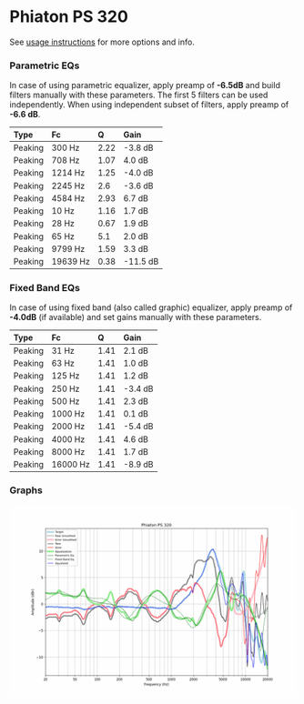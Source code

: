 # Phiaton PS 320
See [usage instructions](https://github.com/jaakkopasanen/AutoEq#usage) for more options and info.

### Parametric EQs
In case of using parametric equalizer, apply preamp of **-6.5dB** and build filters manually
with these parameters. The first 5 filters can be used independently.
When using independent subset of filters, apply preamp of **-6.6 dB**.

| Type    | Fc       |    Q | Gain     |
|:--------|:---------|:-----|:---------|
| Peaking | 300 Hz   | 2.22 | -3.8 dB  |
| Peaking | 708 Hz   | 1.07 | 4.0 dB   |
| Peaking | 1214 Hz  | 1.25 | -4.0 dB  |
| Peaking | 2245 Hz  | 2.6  | -3.6 dB  |
| Peaking | 4584 Hz  | 2.93 | 6.7 dB   |
| Peaking | 10 Hz    | 1.16 | 1.7 dB   |
| Peaking | 28 Hz    | 0.67 | 1.9 dB   |
| Peaking | 65 Hz    | 5.1  | 2.0 dB   |
| Peaking | 9799 Hz  | 1.59 | 3.3 dB   |
| Peaking | 19639 Hz | 0.38 | -11.5 dB |

### Fixed Band EQs
In case of using fixed band (also called graphic) equalizer, apply preamp of **-4.0dB**
(if available) and set gains manually with these parameters.

| Type    | Fc       |    Q | Gain    |
|:--------|:---------|:-----|:--------|
| Peaking | 31 Hz    | 1.41 | 2.1 dB  |
| Peaking | 63 Hz    | 1.41 | 1.0 dB  |
| Peaking | 125 Hz   | 1.41 | 1.2 dB  |
| Peaking | 250 Hz   | 1.41 | -3.4 dB |
| Peaking | 500 Hz   | 1.41 | 2.3 dB  |
| Peaking | 1000 Hz  | 1.41 | 0.1 dB  |
| Peaking | 2000 Hz  | 1.41 | -5.4 dB |
| Peaking | 4000 Hz  | 1.41 | 4.6 dB  |
| Peaking | 8000 Hz  | 1.41 | 1.7 dB  |
| Peaking | 16000 Hz | 1.41 | -8.9 dB |

### Graphs
![](./Phiaton%20PS%20320.png)